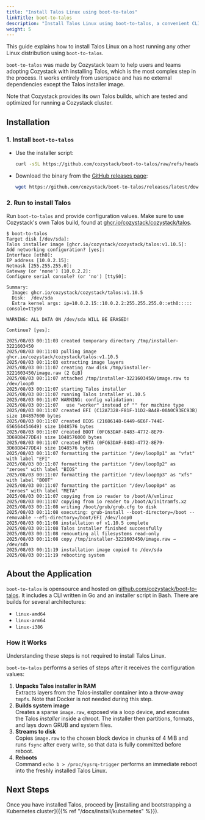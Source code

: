 ```yaml
---
title: "Install Talos Linux using boot-to-talos"
linkTitle: boot-to-talos
description: "Install Talos Linux using boot-to-talos, a convenient CLI application requiring nothing but a Talos image."
weight: 5
---
```


This guide explains how to install Talos Linux on a host running any other Linux distribution using `boot-to-talos`.

`boot-to-talos` was made by Cozystack team to help users and teams adopting Cozystack with installing Talos, which is the most complex step in the process.
It works entirely from userspace and has no external dependencies except the Talos installer image.

Note that Cozystack provides its own Talos builds, which are tested and optimized for running a Cozystack cluster.

## Installation

### 1. Install `boot-to-talos`

-   Use the installer script:

    ```bash
    curl -sSL https://github.com/cozystack/boot-to-talos/raw/refs/heads/main/hack/install.sh | sh -s
    ```

-   Download the binary from the [GitHub releases page](https://github.com/cozystack/boot-to-talos/releases/latest):

    ```bash
    wget https://github.com/cozystack/boot-to-talos/releases/latest/download/boot-to-talos-linux-amd64.tar.gz
    ```

### 2. Run to install Talos

Run `boot-to-talos` and provide configuration values.
Make sure to use Cozystack's own Talos build, found at [ghcr.io/cozystack/cozystack/talos](https://github.com/cozystack/cozystack/pkgs/container/cozystack%2Ftalos).


```console
$ boot-to-talos
Target disk [/dev/sda]:
Talos installer image [ghcr.io/cozystack/cozystack/talos:v1.10.5]:
Add networking configuration? [yes]:
Interface [eth0]:
IP address [10.0.2.15]:
Netmask [255.255.255.0]:
Gateway (or 'none') [10.0.2.2]:
Configure serial console? (or 'no') [ttyS0]:

Summary:
  Image: ghcr.io/cozystack/cozystack/talos:v1.10.5
  Disk:  /dev/sda
  Extra kernel args: ip=10.0.2.15::10.0.2.2:255.255.255.0::eth0::::: console=ttyS0

WARNING: ALL DATA ON /dev/sda WILL BE ERASED!

Continue? [yes]:

2025/08/03 00:11:03 created temporary directory /tmp/installer-3221603450
2025/08/03 00:11:03 pulling image ghcr.io/cozystack/cozystack/talos:v1.10.5
2025/08/03 00:11:03 extracting image layers
2025/08/03 00:11:07 creating raw disk /tmp/installer-3221603450/image.raw (2 GiB)
2025/08/03 00:11:07 attached /tmp/installer-3221603450/image.raw to /dev/loop0
2025/08/03 00:11:07 starting Talos installer
2025/08/03 00:11:07 running Talos installer v1.10.5
2025/08/03 00:11:07 WARNING: config validation:
2025/08/03 00:11:07   use "worker" instead of "" for machine type
2025/08/03 00:11:07 created EFI (C12A7328-F81F-11D2-BA4B-00A0C93EC93B) size 104857600 bytes
2025/08/03 00:11:07 created BIOS (21686148-6449-6E6F-744E-656564454649) size 1048576 bytes
2025/08/03 00:11:07 created BOOT (0FC63DAF-8483-4772-8E79-3D69D8477DE4) size 1048576000 bytes
2025/08/03 00:11:07 created META (0FC63DAF-8483-4772-8E79-3D69D8477DE4) size 1048576 bytes
2025/08/03 00:11:07 formatting the partition "/dev/loop0p1" as "vfat" with label "EFI"
2025/08/03 00:11:07 formatting the partition "/dev/loop0p2" as "zeroes" with label "BIOS"
2025/08/03 00:11:07 formatting the partition "/dev/loop0p3" as "xfs" with label "BOOT"
2025/08/03 00:11:07 formatting the partition "/dev/loop0p4" as "zeroes" with label "META"
2025/08/03 00:11:07 copying from io reader to /boot/A/vmlinuz
2025/08/03 00:11:07 copying from io reader to /boot/A/initramfs.xz
2025/08/03 00:11:08 writing /boot/grub/grub.cfg to disk
2025/08/03 00:11:08 executing: grub-install --boot-directory=/boot --removable --efi-directory=/boot/EFI /dev/loop0
2025/08/03 00:11:08 installation of v1.10.5 complete
2025/08/03 00:11:08 Talos installer finished successfully
2025/08/03 00:11:08 remounting all filesystems read-only
2025/08/03 00:11:08 copy /tmp/installer-3221603450/image.raw → /dev/sda
2025/08/03 00:11:19 installation image copied to /dev/sda
2025/08/03 00:11:19 rebooting system
```

## About the Application

`boot-to-talos` is opensource and hosted on [github.com/cozystack/boot-to-talos](https://github.com/cozystack/boot-to-talos).
It includes a CLI written in Go and an installer script in Bash.
There are builds for several architectures:

- `linux-amd64`
- `linux-arm64`
- `linux-i386`

### How it Works

Understanding these steps is not required to install Talos Linux.

`boot-to-talos` performs a series of steps after it receives the configuration values: 

1.  **Unpacks Talos installer in RAM**<br>
    Extracts layers from the Talos‑installer container into a throw‑away `tmpfs`.
    Note that Docker is not needed during this step.
2.  **Builds system image**<br>
    Creates a sparse `image.raw`, exposed via a loop device, and executes the Talos *installer* inside a chroot.
    The installer then partitions, formats, and lays down GRUB and system files.
3.  **Streams to disk**<br>
    Copies `image.raw` to the chosen block device in chunks of 4 MiB and runs `fsync` after every write, so that data is fully committed before reboot.
4.  **Reboots**<br>
    Command `echo b > /proc/sysrq-trigger` performs an immediate reboot into the freshly installed Talos Linux.

## Next Steps

Once you have installed Talos, proceed by [installing and bootstrapping a Kubernetes cluster]({{% ref "/docs/install/kubernetes" %}}).
